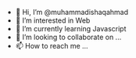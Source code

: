 - 👋 Hi, I’m @muhammadishaqahmad
- 👀 I’m interested in Web
- 🌱 I’m currently learning Javascript
- 💞️ I’m looking to collaborate on ...
- 📫 How to reach me ...

<!---
muhammadishaqahmad/muhammadishaqahmad is a ✨ special ✨ repository because its `README.md` (this file) appears on your GitHub profile.
You can click the Preview link to take a look at your changes.
--->
